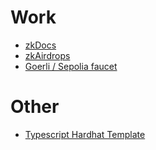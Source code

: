 # Work
- [zkDocs](https://github.com/a16z/zkdocs)
- [zkAirdrops](https://github.com/a16z/zkp-merkle-airdrop-contracts)
- [Goerli / Sepolia faucet](github.com/a16z/eth-testnet-drop)

# Other
- [Typescript Hardhat Template](https://github.com/sragss/ts-hh)
